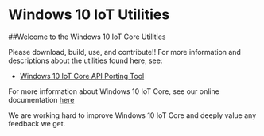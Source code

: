 Windows 10 IoT Utilities
==============

##Welcome to the Windows 10 IoT Core Utilities

Please download, build, use, and contribute!!  For more information and descriptions about the utilities found here, see:

* [Windows 10 IoT Core API Porting Tool](http://ms-iot.github.io/content/en-US/win10/tools/IoTAPIPortingTool.htm)

For more information about Windows 10 IoT Core, see our online documentation [here](http://windowsondevices.com)

We are working hard to improve Windows 10 IoT Core and deeply value any feedback we get.
